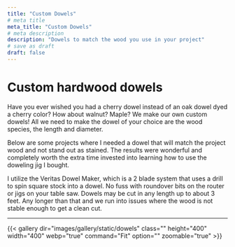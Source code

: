 ```yaml
---
title: "Custom Dowels"
# meta title
meta_title: "Custom Dowels"
# meta description
description: "Dowels to match the wood you use in your project"
# save as draft
draft: false
---
```


# Custom hardwood dowels

Have you ever wished you had a cherry dowel instead of an oak dowel dyed a cherry color? How about walnut? Maple? We make our own custom dowels! All we need to make the dowel of your choice are the wood species, the length and diameter. 

Below are some projects where I needed a dowel that will match the project wood and not stand out as stained. The results were wonderful and completely worth the extra time invested into learning how to use the doweling jig I bought. 

I utilize the Veritas Dowel Maker, which is a 2 blade system that uses a drill to spin square stock into a dowel. No fuss with roundover bits on the router or jigs on your table saw. Dowels may be cut in any length up to about 3 feet. Any longer than that and we run into issues where the wood is not stable enough to get a clean cut. 

<hr>

{{< gallery dir="images/gallery/static/dowels" class="" height="400" width="400" webp="true" command="Fit" option="" zoomable="true" >}}
